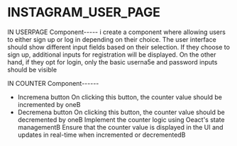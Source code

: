 # INSTAGRAM_USER_PAGE

IN USERPAGE Component-----
i create a component where allowing users to either sign up or log in depending on their choice. The
user interface should show different input fields based on their selection. If they choose to sign up, additional
inputs for registration will be displayed. On the other hand, if they opt for login, only the basic userna5e and
password inputs should be visible


IN COUNTER Component------
* Incremena button
 On clicking this button, the counter value should be incremented by oneB
* Decremena button
 On clicking this button, the counter value should be decremented by oneB
 Implement the counter logic using Oeact's state managementB
 Ensure that the counter value is displayed in the UI and updates in real-time when incremented or
decrementedB
